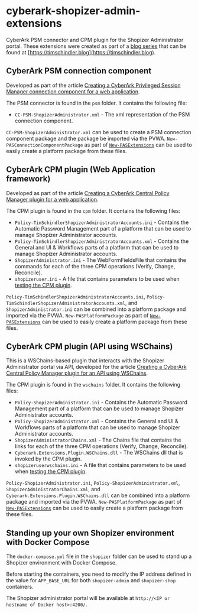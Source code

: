 # cyberark-shopizer-admin-extensions

CyberArk PSM connector and CPM plugin for the Shopizer Administrator portal. These extensions were created as part of a [blog series](https://timschindler.blog/series/shopizer-admin-ext) that can be found at [https://timschindler.blog](https://timschindler.blog).

## CyberArk PSM connection component

Developed as part of the article [Creating a CyberArk Privileged Session Manager connection component for a web application](https://timschindler.blog/creating-a-cyberark-privileged-session-manager-connection-component-for-a-web-application).

The PSM connector is found in the `psm` folder. It contains the following file:

* `CC-PSM-ShopizerAdministrator.xml` - The xml representation of the PSM connection component.

`CC-PSM-ShopizerAdministrator.xml` can be used to create a PSM connection component package and the package be imported via the PVWA. `New-PASConnectionComponentPackage` as part of [`New-PASExtensions`](https://github.com/aaearon/New-PASExtensions) can be used to easily create a platform package from these files.

## CyberArk CPM plugin (Web Application framework)

Developed as part of the article [Creating a CyberArk Central Policy Manager plugin for a web application](https://timschindler.blog/creating-a-cyberark-central-policy-manager-plugin-for-a-web-application).

The CPM plugin is found in the `cpm` folder. It contains the following files:

* `Policy-TimSchindlerShopizerAdministratorAccounts.ini` - Contains the Automatic Password Management part of a platform that can be used to manage Shopizer Administrator accounts.
* `Policy-TimSchindlerShopizerAdministratorAccounts.xml` - Contains the General and UI & Workflows parts of a platform that can be used to manage Shopizer Administrator accounts.
* `ShopizerAdministrator.ini` - The WebFormFieldsFile that contains the commands for each of the three CPM operations (Verify, Change, Reconcile).
* `shopizeruser.ini` - A file that contains parameters to be used when [testing the CPM plugin](https://docs.cyberark.com/PAS/Latest/en/Content/Plugins/CPM_WebApplication.htm#Step3Testtheplugin).

`Policy-TimSchindlerShopizerAdministratorAccounts.ini`, `Policy-TimSchindlerShopizerAdministratorAccounts.xml`, and `ShopizerAdministrator.ini` can be combined into a platform package and imported via the PVWA. `New-PASPlatformPackage` as part of [`New-PASExtensions`](https://github.com/aaearon/New-PASExtensions) can be used to easily create a platform package from these files.

## CyberArk CPM plugin (API using WSChains)

This is a WSChains-based plugin that interacts with the Shopizer Administrator portal via API, developed for the article [Creating a CyberArk Central Policy Manager plugin for an API using WSChains](https://timschindler.blog/creating-a-cyberark-central-policy-manager-plugin-for-an-api-using-wschains).

The CPM plugin is found in the `wschains` folder. It contains the following files:

* `Policy-ShopizerAdministrator.ini` - Contains the Automatic Password Management part of a platform that can be used to manage Shopizer Administrator accounts.
* `Policy-ShopizerAdministrator.xml` - Contains the General and UI & Workflows parts of a platform that can be used to manage Shopizer Administrator accounts.
* `ShopizerAdministratorChains.xml` - The Chains file that contains the links for each of the three CPM operations (Verify, Change, Reconcile).
* `Cyberark.Extensions.Plugin.WSChains.dll` - The WSChains dll that is invoked by the CPM plugin.
* `shopizeruserwschains.ini` - A file that contains parameters to be used when [testing the CPM plugin](https://docs.cyberark.com/PAS/Latest/en/Content/Plugins/CPM_WebApplication.htm#Step3Testtheplugin).

`Policy-ShopizerAdministrator.ini`, `Policy-ShopizerAdministrator.xml`, `ShopizerAdministratorChains.xml`, and `Cyberark.Extensions.Plugin.WSChains.dll` can be combined into a platform package and imported via the PVWA. `New-PASPlatformPackage` as part of [`New-PASExtensions`](https://github.com/aaearon/New-PASExtensions) can be used to easily create a platform package from these files.

## Standing up your own Shopizer environment with Docker Compose

The `docker-compose.yml` file in the `shopizer` folder can be used to stand up a Shopizer environment with Docker Compose.

Before starting the containers, you need to modify the IP address defined in the value for `APP_BASE_URL` for both `shopizer-admin` and `shopizer-shop` containers.

The Shopizer administrator portal will be available at `http://<IP or hostname of Docker host>:4200/`.
